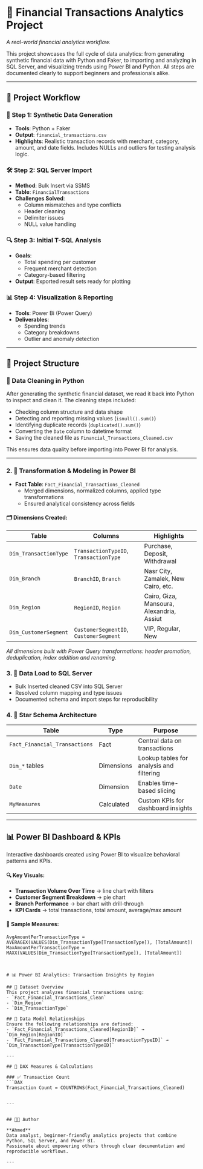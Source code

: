 # 💼 Financial Transactions Analytics Project

*A real-world financial analytics workflow.*

This project showcases the full cycle of data analytics: from generating synthetic financial data with Python and Faker, to importing and analyzing in SQL Server, and visualizing trends using Power BI and Python. All steps are documented clearly to support beginners and professionals alike.

---

## 🔧 Project Workflow

### 🔨 Step 1: Synthetic Data Generation
- **Tools**: Python + Faker
- **Output**: `financial_transactions.csv`
- **Highlights**: Realistic transaction records with merchant, category, amount, and date fields. Includes NULLs and outliers for testing analysis logic.

### 🛠 Step 2: SQL Server Import
- **Method**: Bulk Insert via SSMS
- **Table**: `FinancialTransactions`
- **Challenges Solved**:
  - Column mismatches and type conflicts
  - Header cleaning
  - Delimiter issues
  - NULL value handling

### 🔍 Step 3: Initial T-SQL Analysis
- **Goals**:
  - Total spending per customer
  - Frequent merchant detection
  - Category-based filtering
- **Output**: Exported result sets ready for plotting

### 📊 Step 4: Visualization & Reporting
- **Tools**: Power Bi (Power Query)
- **Deliverables**:
  - Spending trends
  - Category breakdowns
  - Outlier and anomaly detection

---

## 📁 Project Structure


### 🧹 Data Cleaning in Python
After generating the synthetic financial dataset, we read it back into Python to inspect and clean it. The cleaning steps included:

- Checking column structure and data shape
- Detecting and reporting missing values (`isnull().sum()`)
- Identifying duplicate records (`duplicated().sum()`)
- Converting the `Date` column to datetime format
- Saving the cleaned file as `Financial_Transactions_Cleaned.csv`

This ensures data quality before importing into Power BI for analysis.



---


### 2. 🔄 Transformation & Modeling in Power BI

- **Fact Table**: `Fact_Financial_Transactions_Cleaned`
  - Merged dimensions, normalized columns, applied type transformations
  - Ensured analytical consistency across fields

#### 🗂️ Dimensions Created:

| Table                    | Columns                               | Highlights                                    |
|-------------------------|----------------------------------------|-----------------------------------------------|
| `Dim_TransactionType`   | `TransactionTypeID`, `TransactionType` | Purchase, Deposit, Withdrawal                 |
| `Dim_Branch`            | `BranchID`, `Branch`                   | Nasr City, Zamalek, New Cairo, etc.           |
| `Dim_Region`            | `RegionID`, `Region`                   | Cairo, Giza, Mansoura, Alexandria, Assiut     |
| `Dim_CustomerSegment`   | `CustomerSegmentID`, `CustomerSegment` | VIP, Regular, New                             |

_All dimensions built with Power Query transformations: header promotion, deduplication, index addition and renaming._

### 3. 💾 Data Load to SQL Server

- Bulk Inserted cleaned CSV into SQL Server
- Resolved column mapping and type issues
- Documented schema and import steps for reproducibility

### 4. 📐 Star Schema Architecture

| Table                          | Type        | Purpose                                         |
|-------------------------------|-------------|-------------------------------------------------|
| `Fact_Financial_Transactions` | Fact         | Central data on transactions                   |
| `Dim_*` tables                 | Dimensions   | Lookup tables for analysis and filtering       |
| `Date`                        | Dimension    | Enables time-based slicing                     |
| `MyMeasures`                  | Calculated   | Custom KPIs for dashboard insights             |

---

## 📊 Power BI Dashboard & KPIs

Interactive dashboards created using Power BI to visualize behavioral patterns and KPIs.

#### 🔍 Key Visuals:

- **Transaction Volume Over Time** → line chart with filters
- **Customer Segment Breakdown** → pie chart
- **Branch Performance** → bar chart with drill-through
- **KPI Cards** → total transactions, total amount, average/max amount

#### 📐 Sample Measures:

```DAX
AvgAmountPerTransactionType = AVERAGEX(VALUES(Dim_TransactionType[TransactionType]), [TotalAmount])
MaxAmountPerTransactionType = MAXX(VALUES(Dim_TransactionType[TransactionType]), [TotalAmount])



# 📊 Power BI Analytics: Transaction Insights by Region

## 📁 Dataset Overview
This project analyzes financial transactions using:
- `Fact_Financial_Transactions_Clean`
- `Dim_Region`
- `Dim_TransactionType`

## 🔗 Data Model Relationships
Ensure the following relationships are defined:
- `Fact_Financial_Transactions_Cleaned[RegionID]` → `Dim_Region[RegionID]`
- `Fact_Financial_Transactions_Cleaned[TransactionTypeID]` → `Dim_TransactionType[TransactionTypeID]`

---

## 🧮 DAX Measures & Calculations

### ✅ Transaction Count
```DAX
Transaction Count = COUNTROWS(Fact_Financial_Transactions_Cleaned)


---


## 👨‍💻 Author

**Ahmed**  
Data analyst, beginner-friendly analytics projects that combine Python, SQL Server, and Power BI.  
Passionate about empowering others through clear documentation and reproducible workflows.

---

